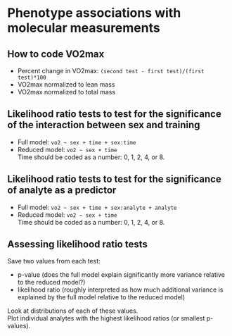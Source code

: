 # Phenotype associations with molecular measurements 

## How to code VO2max
- Percent change in VO2max: `(second test - first test)/(first test)*100`
- VO2max normalized to lean mass
- VO2max normalized to total mass 

## Likelihood ratio tests to test for the significance of the interaction between sex and training  
- Full model: `vo2 ~ sex + time + sex:time`
- Reduced model: `vo2 ~ sex + time`  
Time should be coded as a number: 0, 1, 2, 4, or 8. 

## Likelihood ratio tests to test for the significance of analyte as a predictor 
- Full model: `vo2 ~ sex + time + sex:analyte + analyte`
- Reduced model: `vo2 ~ sex + time`  
Time should be coded as a number: 0, 1, 2, 4, or 8. 

## Assessing likelihood ratio tests  
Save two values from each test:  
- p-value (does the full model explain significantly more variance relative to the reduced model?) 
- likelihood ratio (roughly interpreted as how much additional variance is explained by the full model relative to the reduced model)  

Look at distributions of each of these values.  
Plot individual analytes with the highest likelihood ratios (or smallest p-values). 
